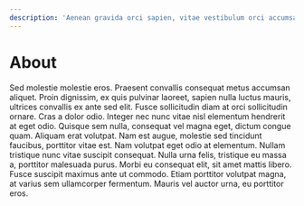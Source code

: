 ```yaml
---
description: 'Aenean gravida orci sapien, vitae vestibulum orci accumsan eget.'
---
```


# About

Sed molestie molestie eros. Praesent convallis consequat metus accumsan aliquet. Proin dignissim, ex quis pulvinar laoreet, sapien nulla luctus mauris, ultrices convallis ex ante sed elit. Fusce sollicitudin diam at orci sollicitudin ornare. Cras a dolor odio. Integer nec nunc vitae nisl elementum hendrerit at eget odio. Quisque sem nulla, consequat vel magna eget, dictum congue quam. Aliquam erat volutpat. Nam est augue, molestie sed tincidunt faucibus, porttitor vitae est. Nam volutpat eget odio at elementum. Nullam tristique nunc vitae suscipit consequat. Nulla urna felis, tristique eu massa a, porttitor malesuada purus. Morbi eu consequat elit, sit amet mattis libero. Fusce suscipit maximus ante ut commodo. Etiam porttitor volutpat magna, at varius sem ullamcorper fermentum. Mauris vel auctor urna, eu porttitor eros.

